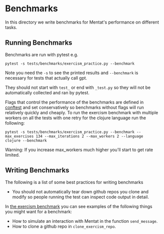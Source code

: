 # Benchmarks

In this directory we write benchmarks for Mentat's performance on different tasks.

## Running Benchmarks

Benchmarks are run with pytest e.g.
```
pytest -s tests/benchmarks/exercism_practice.py --benchmark
```
Note you need the `-s` to see the printed results and `--benchmark` is necessary for tests that actually call gpt.

They should not start with `test_` or end with `_test.py` so they will not be automatically collected and ran by pytest.

Flags that control the performance of the benchmarks are defined in [conftest](/conftest.py) and set conservatively so benchmarks without flags will run relatively quickly and cheaply. To run the exercism benchmark with multiple workers on all the tests with one retry for the clojure language run the following:
```
pytest -s tests/benchmarks/exercism_practice.py --benchmark --max_exercises 134 --max_iterations 2 --max_workers 2 --language clojure --benchmark
```

Warning: If you increase max_workers much higher you'll start to get rate limited.

## Writing Benchmarks

The following is a list of some best practices for writing benchmarks

- You should not automatically tear down github repos you clone and modify so people running the test can inspect code output in detail.

In [the exercism benchmark](./exercism_practice.py) you can see examples of the following things you might want for a benchmark:
- How to simulate an interaction with Mentat in the function `send_message`.
- How to clone a github repo in `clone_exercism_repo`.

